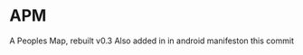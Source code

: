 # APM
A Peoples Map, rebuilt v0.3
Also added in     <uses-permission android:name="android.permission.READ_EXTERNAL_STORAGE"/> in android manifeston this commit

